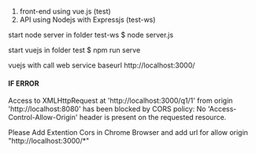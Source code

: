 1. front-end using vue.js (test)
2. API using Nodejs with Expressjs (test-ws)

start node server in folder test-ws
\$ node server.js

start vuejs in folder test
\$ npm run serve

vuejs with call web service baseurl http://localhost:3000/

#### IF ERROR

Access to XMLHttpRequest at 'http://localhost:3000/q1/1' from origin 'http://localhost:8080' has been blocked by CORS policy: No 'Access-Control-Allow-Origin' header is present on the requested resource.

Please Add Extention Cors in Chrome Browser
and add url for allow origin "http://localhost:3000/*"
